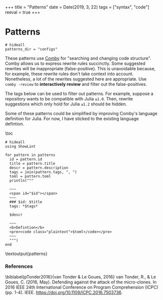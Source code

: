 +++
title = "Patterns"
date = Date(2019, 3, 22)
tags = ["syntax", "code"]
reeval = true
+++

# Patterns

```julia:preliminaries
# hideall
patterns_dir = "configs"
```

These patterns use [Comby](https://comby.dev) for "searching and changing code structure".
Comby allows us to express rewrite rules succinctly.
Some suggested rewrites will be inappropriate (false-positive).
This is unavoidable because, for example, these rewrite rules don't take context into account.
Nonetheless, a lot of the rewrites suggested here are appropriate.
Use `comby -review` to **interactively review** and filter out the false-positives.

The tags below can be used to filter out patterns.
For example, suppose a repository wants to be compatible with Julia `≥1.0`.
Then, rewrite suggestions which only hold for Julia `≥1.2` should be hidden.

Some of these patterns could be simplified by improving Comby's language definition for Julia.
For now, I have sticked to the existing language defintion.

\toc

```julia:patterns
# hideall
using ShowLint

for pattern in patterns
  id = pattern.id
  title = pattern.title
  descr = pattern.description
  tags = join(pattern.tags, ", ")
  toml = pattern.toml
  println("""
  
  ~~~ 
  <span id="$id"></span>
  ~~~
  ### $id: $title
  tags: *$tags*

  $descr

  ~~~
  <b>Defintion</b>
  <pre><code class="plaintext">$toml</code></pre>
  ~~~
  """)
end
```

\textoutput{patterns}

### References
\biblabel{pTonder2016}{van Tonder & Le Goues, 2016}
van Tonder, R., & Le Goues, C. (2016, May). 
Defending against the attack of the micro-clones. 
In 2016 IEEE 24th International Conference on Program Comprehension (ICPC) (pp. 1-4). 
IEEE.
<https://doi.org/10.1109/ICPC.2016.7503736>.
